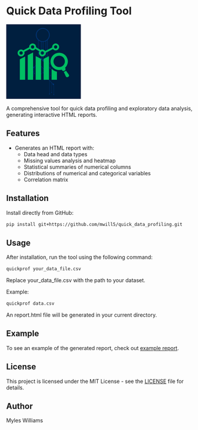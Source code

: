 # Quick Data Profiling Tool

<img src="logo.png" alt="Logo" width="200"/>

A comprehensive tool for quick data profiling and exploratory data analysis, generating interactive HTML reports.

## Features

- Generates an HTML report with:
  - Data head and data types
  - Missing values analysis and heatmap
  - Statistical summaries of numerical columns
  - Distributions of numerical and categorical variables
  - Correlation matrix

## Installation

Install directly from GitHub:

```bash
pip install git+https://github.com/mwill5/quick_data_profiling.git
```

## Usage

After installation, run the tool using the following command:

```bash
quickprof your_data_file.csv
```

Replace your_data_file.csv with the path to your dataset.

Example:

```bash
quickprof data.csv
```

An report.html file will be generated in your current directory.

## Example

To see an example of the generated report, check out [example report](https://mwill5.github.io/quick_data_profiling/example_report.html).

## License

This project is licensed under the MIT License - see the [LICENSE](LICENSE) file for details.

## Author

Myles Williams
